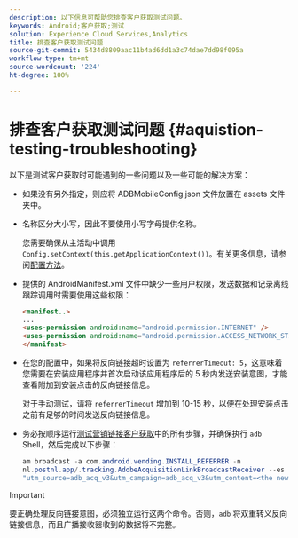 ```yaml
---
description: 以下信息可帮助您排查客户获取测试问题。
keywords: Android;客户获取;测试
solution: Experience Cloud Services,Analytics
title: 排查客户获取测试问题
source-git-commit: 5434d8809aac11b4ad6dd1a3c74dae7dd98f095a
workflow-type: tm+mt
source-wordcount: '224'
ht-degree: 100%

---
```



# 排查客户获取测试问题 {#aquistion-testing-troubleshooting}

以下是测试客户获取时可能遇到的一些问题以及一些可能的解决方案：

* 如果没有另外指定，则应将 ADBMobileConfig.json 文件放置在 assets 文件夹中。

* 名称区分大小写，因此不要使用小写字母提供名称。

   您需要确保从主活动中调用 `Config.setContext(this.getApplicationContext())`。有关更多信息，请参阅[配置方法](../configuration/methods.md)。

* 提供的 AndroidManifest.xml 文件中缺少一些用户权限，发送数据和记录离线跟踪调用时需要使用这些权限：

   ```html
   <manifest..>
   ... 
   <uses-permission android:name="android.permission.INTERNET" />
   <uses-permission android:name="android.permission.ACCESS_NETWORK_STATE" />
   </manifest>
   ```

* 在您的配置中，如果将反向链接超时设置为 `referrerTimeout: 5`，这意味着您需要在安装应用程序并首次启动该应用程序后的 5 秒内发送安装意图，才能查看附加到安装点击的反向链接信息。

   对于手动测试，请将 `referrerTimeout` 增加到 10-15 秒，以便在处理安装点击之前有足够的时间发送反向链接信息。

* 务必按顺序运行[测试营销链接客户获取](t-t-testing-marketing-link-acquisition.md)中的所有步骤，并确保执行 `adb` Shell，然后完成以下步骤：

   ```java
   am broadcast -a com.android.vending.INSTALL_REFERRER -n 
   nl.postnl.app/.tracking.AdobeAcquisitionLinkBroadcastReceiver --es "referrer"
   "utm_source=adb_acq_v3&utm_campaign=adb_acq_v3&utm_content=<the newly generated id at step #7>"
   ```

>[!IMPORTANT]
>
>要正确处理反向链接意图，必须独立运行这两个命令。否则，`adb` 将双重转义反向链接信息，而且广播接收器收到的数据将不完整。
